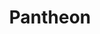---
layout: page
title: Pantheon
description: The staging environment where you can preview changes you made to the source files.
img: assets/img/05-pantheon.png
redirect: https://pantheon.cee.redhat.com/#/titles/red_hat_advanced_cluster_management_for_kubernetes/
importance: 5
category: work
---